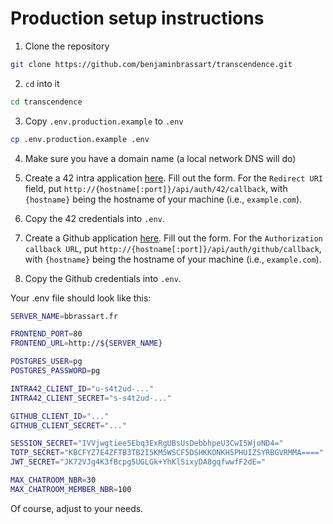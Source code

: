 # Production setup instructions

1. Clone the repository

```sh
git clone https://github.com/benjaminbrassart/transcendence.git
```

2. `cd` into it

```sh
cd transcendence
```

3. Copy `.env.production.example` to `.env`

```sh
cp .env.production.example .env
```

4. Make sure you have a domain name (a local network DNS will do)

5. Create a 42 intra application [here](https://profile.intra.42.fr/oauth/applications). Fill out the form. For the `Redirect URI` field, put `http://{hostname[:port]}/api/auth/42/callback`, with `{hostname}` being the hostname of your machine (i.e., `example.com`).

6. Copy the 42 credentials into `.env`.

7. Create a Github application [here](https://github.com/settings/applications/new). Fill out the form. For the `Authorization callback URL`, put `http://{hostname[:port]}/api/auth/github/callback`, with `{hostname}` being the hostname of your machine (i.e., `example.com`).

8. Copy the Github credentials into `.env`.

Your .env file should look like this:

```sh
SERVER_NAME=bbrassart.fr

FRONTEND_PORT=80
FRONTEND_URL=http://${SERVER_NAME}

POSTGRES_USER=pg
POSTGRES_PASSWORD=pg

INTRA42_CLIENT_ID="u-s4t2ud-..."
INTRA42_CLIENT_SECRET="s-s4t2ud-..."

GITHUB_CLIENT_ID="..."
GITHUB_CLIENT_SECRET="..."

SESSION_SECRET="IVVjwgtiee5Ebq3ExRgUBsUsDebbhpeU3CwI5WjoND4="
TOTP_SECRET="KBCFYZ7E4ZFTB3TB2I5KM5WSCF5DSHKKONKH5PHUIZSYRBGVRMMA===="
JWT_SECRET="JK72VJg4K3fBcpg5UGLGk+YhKlSixyDA8gqfwwfF2dE="

MAX_CHATROOM_NBR=30
MAX_CHATROOM_MEMBER_NBR=100
```

Of course, adjust to your needs.
